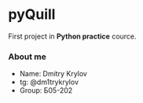 # pyQuill
First project in **Python practice** cource.
### About me
* Name: Dmitry Krylov
* tg: @dm1trykrylov
* Group: Б05-202
